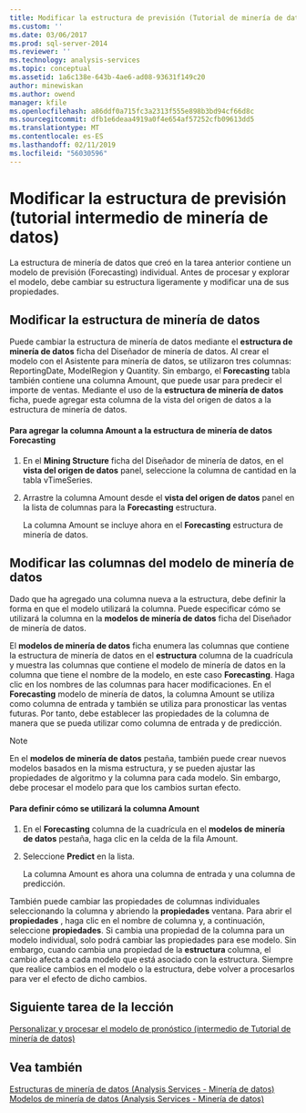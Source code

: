 ```yaml
---
title: Modificar la estructura de previsión (Tutorial de minería de datos intermedios) | Microsoft Docs
ms.custom: ''
ms.date: 03/06/2017
ms.prod: sql-server-2014
ms.reviewer: ''
ms.technology: analysis-services
ms.topic: conceptual
ms.assetid: 1a6c138e-643b-4ae6-ad08-93631f149c20
author: minewiskan
ms.author: owend
manager: kfile
ms.openlocfilehash: a86ddf0a715fc3a2313f555e898b3bd94cf66d8c
ms.sourcegitcommit: dfb1e6deaa4919a0f4e654af57252cfb09613dd5
ms.translationtype: MT
ms.contentlocale: es-ES
ms.lasthandoff: 02/11/2019
ms.locfileid: "56030596"
---
```

# <a name="modifying-the-forecasting-structure-intermediate-data-mining-tutorial"></a>Modificar la estructura de previsión (tutorial intermedio de minería de datos)
  La estructura de minería de datos que creó en la tarea anterior contiene un modelo de previsión (Forecasting) individual. Antes de procesar y explorar el modelo, debe cambiar su estructura ligeramente y modificar una de sus propiedades.  
  
## <a name="modifying-the-mining-structure"></a>Modificar la estructura de minería de datos  
 Puede cambiar la estructura de minería de datos mediante el **estructura de minería de datos** ficha del Diseñador de minería de datos. Al crear el modelo con el Asistente para minería de datos, se utilizaron tres columnas: ReportingDate, ModelRegion y Quantity. Sin embargo, el **Forecasting** tabla también contiene una columna Amount, que puede usar para predecir el importe de ventas. Mediante el uso de la **estructura de minería de datos** ficha, puede agregar esta columna de la vista del origen de datos a la estructura de minería de datos.  
  
#### <a name="to-add-the-amount-column-to-the-forecasting-mining-structure"></a>Para agregar la columna Amount a la estructura de minería de datos Forecasting  
  
1.  En el **Mining Structure** ficha del Diseñador de minería de datos, en el **vista del origen de datos** panel, seleccione la columna de cantidad en la tabla vTimeSeries.  
  
2.  Arrastre la columna Amount desde el **vista del origen de datos** panel en la lista de columnas para la **Forecasting** estructura.  
  
     La columna Amount se incluye ahora en el **Forecasting** estructura de minería de datos.  
  
## <a name="modifying-the-columns-in-the-mining-model"></a>Modificar las columnas del modelo de minería de datos  
 Dado que ha agregado una columna nueva a la estructura, debe definir la forma en que el modelo utilizará la columna. Puede especificar cómo se utilizará la columna en la **modelos de minería de datos** ficha del Diseñador de minería de datos.  
  
 El **modelos de minería de datos** ficha enumera las columnas que contiene la estructura de minería de datos en el **estructura** columna de la cuadrícula y muestra las columnas que contiene el modelo de minería de datos en la columna que tiene el nombre de la modelo, en este caso **Forecasting**. Haga clic en los nombres de las columnas para hacer modificaciones. En el **Forecasting** modelo de minería de datos, la columna Amount se utiliza como columna de entrada y también se utiliza para pronosticar las ventas futuras. Por tanto, debe establecer las propiedades de la columna de manera que se pueda utilizar como columna de entrada y de predicción.  
  
> [!NOTE]  
>  En el **modelos de minería de datos** pestaña, también puede crear nuevos modelos basados en la misma estructura, y se pueden ajustar las propiedades de algoritmo y la columna para cada modelo. Sin embargo, debe procesar el modelo para que los cambios surtan efecto.  
  
#### <a name="to-define-how-the-amount-column-will-be-used"></a>Para definir cómo se utilizará la columna Amount  
  
1.  En el **Forecasting** columna de la cuadrícula en el **modelos de minería de datos** pestaña, haga clic en la celda de la fila Amount.  
  
2.  Seleccione **Predict** en la lista.  
  
     La columna Amount es ahora una columna de entrada y una columna de predicción.  
  
 También puede cambiar las propiedades de columnas individuales seleccionando la columna y abriendo la **propiedades** ventana. Para abrir el **propiedades** , haga clic en el nombre de columna y, a continuación, seleccione **propiedades**. Si cambia una propiedad de la columna para un modelo individual, solo podrá cambiar las propiedades para ese modelo. Sin embargo, cuando cambia una propiedad de la **estructura** columna, el cambio afecta a cada modelo que está asociado con la estructura. Siempre que realice cambios en el modelo o la estructura, debe volver a procesarlos para ver el efecto de dicho cambios.  
  
## <a name="next-task-in-lesson"></a>Siguiente tarea de la lección  
 [Personalizar y procesar el modelo de pronóstico &#40;intermedio de Tutorial de minería de datos&#41;](../../2014/tutorials/customize-process-forecasting-model-intermediate-data-mining-tutorial.md)  
  
## <a name="see-also"></a>Vea también  
 [Estructuras de minería de datos &#40;Analysis Services - Minería de datos&#41;](../../2014/analysis-services/data-mining/mining-structures-analysis-services-data-mining.md)   
 [Modelos de minería de datos &#40;Analysis Services - Minería de datos&#41;](../../2014/analysis-services/data-mining/mining-models-analysis-services-data-mining.md)  
  
  
